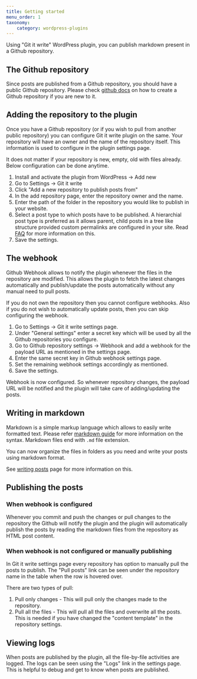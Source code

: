 ```yaml
---
title: Getting started
menu_order: 1
taxonomy:
    category: wordpress-plugins
---
```


Using "Git it write" WordPress plugin, you can publish markdown present in a Github repository.

## The Github repository

Since posts are published from a Github repository, you should have a public Github repository. Please check [github docs](https://docs.github.com/en/github/getting-started-with-github/create-a-repo) on how to create a Github repository if you are new to it.

## Adding the repository to the plugin

Once you have a Github repository (or if you wish to pull from another public repository) you can configure Git it write plugin on the same. Your repository will have an owner and the name of the repository itself. This information is used to configure in the plugin settings page.

It does not matter if your repository is new, empty, old with files already. Below configuration can be done anytime.

1. Install and activate the plugin from WordPress -> Add new
1. Go to Settings -> Git it write
1. Click "Add a new repository to publish posts from"
1. In the add repository page, enter the repository owner and the name.
1. Enter the path of the folder in the repository you would like to publish in your website.
1. Select a post type to which posts have to be published. A hierarchial post type is preferred as it allows parent, child posts in a tree like structure provided custom permalinks are configured in your site. Read [FAQ](./faq.md) for more information on this.
1. Save the settings.

## The webhook

Github Webhook allows to notify the plugin whenever the files in the repository are modified. This allows the plugin to fetch the latest changes automatically and publish/update the posts automatically without any manual need to pull posts.

If you do not own the repository then you cannot configure webhooks. Also if you do not wish to automatically update posts, then you can skip configuring the webhook.

1. Go to Settings -> Git it write settings page.
1. Under "General settings" enter a secret key which will be used by all the Github repositories you configure.
1. Go to Github repository settings -> Webhook and add a webhook for the payload URL as mentioned in the settings page.
1. Enter the same secret key in Github webhook settings page.
1. Set the remaining webhook settings accordingly as mentioned.
1. Save the settings.

Webhook is now configured. So whenever repository changes, the payload URL will be notified and the plugin will take care of adding/updating the posts.

## Writing in markdown

Markdown is a simple markup language which allows to easily write formatted text. Please refer [markdown guide](https://www.markdownguide.org/getting-started/) for more information on the syntax. Markdown files end with `.md` file extension.

You can now organize the files in folders as you need and write your posts using markdown format.

See [writing posts](./writing-posts.md) page for more information on this.

## Publishing the posts

### When webhook is configured

Whenever you commit and push the changes or pull changes to the repository the Github will notify the plugin and the plugin will automatically publish the posts by reading the markdown files from the repository as HTML post content.

### When webhook is not configured or manually publishing

In Git it write settings page every repository has option to manually pull the posts to publish. The "Pull posts" link can be seen under the repository name in the table when the row is hovered over.

There are two types of pull:

1. Pull only changes - This will pull only the changes made to the repository.
2. Pull all the files - This will pull all the files and overwrite all the posts. This is needed if you have changed the "content template" in the repository settings.

## Viewing logs

When posts are published by the plugin, all the file-by-file activities are logged. The logs can be seen using the "Logs" link in the settings page. This is helpful to debug and get to know when posts are published.
